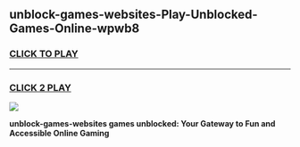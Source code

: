 
## unblock-games-websites-Play-Unblocked-Games-Online-wpwb8
<h3>
<a href="https://premium76.site?title=unblock-games-websites&ref=24A">CLICK TO PLAY</a></h3>
<hr>

<h3>
<a href="https://premium76.site?title=unblock-games-websites&ref=24A">CLICK 2 PLAY</a>
  
</h3>

<a href="https://premium76.site?title=unblock-games-websites&ref=24A"><img src="https://clearcache.store/games.png"></a>


**unblock-games-websites games unblocked: Your Gateway to Fun and Accessible Online Gaming**
